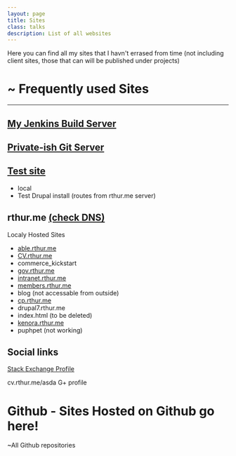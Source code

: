 ```yaml
---
layout: page
title: Sites
class: talks
description: List of all websites
---
```


Here you can find all my sites that I havn't errased from time (not including client sites, those that can will be published under projects)


# ~ Frequently used Sites
---

## [My Jenkins Build Server](http://jenkins.rthur.me/)

## [Private-ish Git Server](http://git.rthur.me/users/sign_in)

## [Test site](http://test.rthur.me/)
* local
* Test Drupal install (routes from rthur.me server)

## rthur.me [(check DNS)](http://hover.com/)

Localy Hosted Sites

* [able.rthur.me](http://able.rthur.me/)
* [CV.rthur.me](http://cv.rthur.me/)
* commerce_kickstart
* [gov.rthur.me](http://gov.rthur.me/)
* [intranet.rthur.me](http://intranet.rthur.me/)
* [members.rthur.me](http://members.rthur.me/)
* blog (not accessable from outside)
* [cp.rthur.me](http://cp.rthur.me/)
* drupal7.rthur.me
* index.html (to be deleted)
* [kenora.rthur.me](http://kenora.rthur.me/)
* puphpet (not working)

## Social links

[Stack Exchange Profile](http://stackoverflow.com/users/2911613/graeme-arthur)

cv.rthur.me/asda
G+ profile

# Github - Sites Hosted on Github go here!

~All Github repositories


